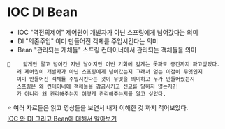 # IOC DI Bean
- IOC "역전의제어" 제어권이 개발자가 아닌 스프링에게 넘어갔다는 의미 
- DI "의존주입" 이미 만들어진 객체를 주입시킨다는 의미
- Bean "관리되는 개체들"  스프링 컨테이너에서 관리되는 객체들을 의미

```
📍    얇게만 알고 넘어간 지난 날이지만 이번 기회에 깊게는 못파도 중간까지 파고싶었다. 
   왜 제어권이 개발자가 아닌 스프링에게 넘어갔는지 그래서 얻는 이점이 무엇인지
   이미 만들어진 객체를 주입시킨다는 것이 무엇을 의미하고 누가 만들어줬는지
   스프링은 왜 컨테이너에 객체들을 감금시키고 신고를 당하지 않는지?! 
   가 아니라 왜 관리해주는지 어떻게 관리해주는지를 알고 싶었다.
```

⭐️ 여러 자료들은 읽고 영상들을 보면서 내가 이해한 것 까지 적어보았다.  
[IOC 와 DI 그리고 Bean에 대해서 알아보기](https://github.com/whitewise95/TIL/blob/main/Java/Spring/IOC%20%EC%99%80%20DI%20%EB%8C%80%ED%95%B4%EC%84%9C.md)

